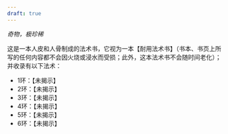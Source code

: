 ```yaml
---
draft: true
---
```

_奇物，极珍稀_

这是一本人皮和人骨制成的法术书，它视为一本【耐用法术书】（书本、书页上所写的任何内容都不会因火烧或浸水而受损；此外，这本法术书不会随时间老化）；并收录有以下法术：

* 1环：【未揭示】
* 2环：【未揭示】
* 3环：【未揭示】
* 4环：【未揭示】
* 5环：【未揭示】
* 6环：【未揭示】

